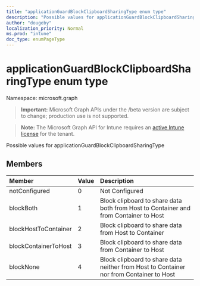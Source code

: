 ```yaml
---
title: "applicationGuardBlockClipboardSharingType enum type"
description: "Possible values for applicationGuardBlockClipboardSharingType"
author: "dougeby"
localization_priority: Normal
ms.prod: "intune"
doc_type: enumPageType
---
```


# applicationGuardBlockClipboardSharingType enum type

Namespace: microsoft.graph

> **Important:** Microsoft Graph APIs under the /beta version are subject to change; production use is not supported.

> **Note:** The Microsoft Graph API for Intune requires an [active Intune license](https://go.microsoft.com/fwlink/?linkid=839381) for the tenant.

Possible values for applicationGuardBlockClipboardSharingType

## Members
|Member|Value|Description|
|:---|:---|:---|
|notConfigured|0|Not Configured|
|blockBoth|1|Block clipboard to share data both from Host to Container and from Container to Host|
|blockHostToContainer|2|Block clipboard to share data from Host to Container|
|blockContainerToHost|3|Block clipboard to share data from Container to Host|
|blockNone|4|Block clipboard to share data neither from Host to Container nor from Container to Host|




